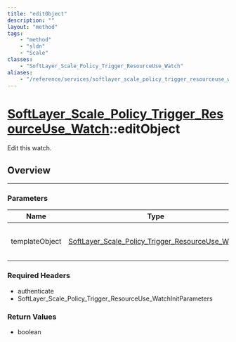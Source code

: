 ```yaml
---
title: "editObject"
description: ""
layout: "method"
tags:
    - "method"
    - "sldn"
    - "Scale"
classes:
    - "SoftLayer_Scale_Policy_Trigger_ResourceUse_Watch"
aliases:
    - "/reference/services/softlayer_scale_policy_trigger_resourceuse_watch/editObject"
---
```

# [SoftLayer_Scale_Policy_Trigger_ResourceUse_Watch](/reference/services/SoftLayer_Scale_Policy_Trigger_ResourceUse_Watch)::editObject

Edit this watch.


## Overview 


-----

### Parameters 
|Name | Type | Description |
| --- | --- | --- |
|templateObject| <a href='/reference/datatypes/SoftLayer_Scale_Policy_Trigger_ResourceUse_Watch'>SoftLayer_Scale_Policy_Trigger_ResourceUse_Watch </a>| A skeleton SoftLayer_Scale_Policy_Trigger_ResourceUse_Watch object with only the properties defined that you wish to change. Unchanged properties are left alone.|


### Required Headers
* authenticate
* SoftLayer_Scale_Policy_Trigger_ResourceUse_WatchInitParameters


### Return Values
* boolean




